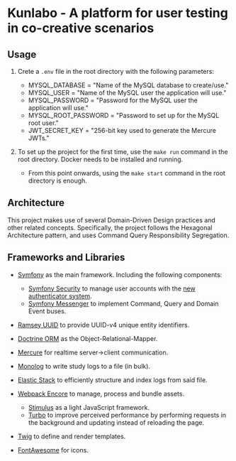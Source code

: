 # Kunlabo - A platform for user testing in co-creative scenarios

## Usage

1. Crete a `.env` file in the root directory with the following parameters:
   - MYSQL_DATABASE = "Name of the MySQL database to create/use."
   - MYSQL_USER = "Name of the MySQL user the application will use."
   - MYSQL_PASSWORD = "Password for the MySQL user the application will use."
   - MYSQL_ROOT_PASSWORD = "Password to set up for the MySQL root user."
   - JWT_SECRET_KEY = "256-bit key used to generate the Mercure JWTs."
    
2. To set up the project for the first time, use the `make run` command in the root directory. Docker needs to be installed and running.
    - From this point onwards, using the `make start` command in the root directory is enough.

## Architecture

This project makes use of several Domain-Driven Design practices and other related concepts. Specifically, the project follows the Hexagonal Architecture pattern, and uses Command Query Responsibility Segregation. 

## Frameworks and Libraries

- [Symfony](https://symfony.com/) as the main framework. Including the following components:
    - [Symfony Security](https://symfony.com/doc/current/security.html) to manage user accounts with the [new authenticator system](https://symfony.com/doc/current/security/authenticator_manager.html).
    - [Symfony Messenger](https://symfony.com/doc/current/messenger.html) to implement Command, Query and Domain Event buses.

- [Ramsey UUID](https://uuid.ramsey.dev/en/stable/) to provide UUID-v4 unique entity identifiers.
  
- [Doctrine ORM](https://www.doctrine-project.org/projects/orm.html) as the Object-Relational-Mapper.

- [Mercure](https://mercure.rocks/) for realtime server->client communication.

- [Monolog](https://seldaek.github.io/monolog/) to write study logs to a file (in bulk).

- [Elastic Stack](https://www.elastic.co/elastic-stack/) to efficiently structure and index logs from said file.

- [Webpack Encore](https://symfony.com/doc/current/frontend.html) to manage, process and bundle assets.
    - [Stimulus](https://stimulus.hotwired.dev/) as a light JavaScript framework.
    - [Turbo](https://turbo.hotwired.dev/) to improve perceived performance by performing requests in the background and updating instead of reloading the page.

- [Twig](https://twig.symfony.com/) to define and render templates.

- [FontAwesome](https://fontawesome.com/) for icons.
